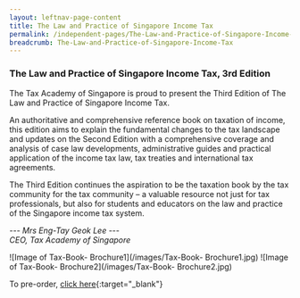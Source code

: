 ```yaml
---
layout: leftnav-page-content
title: The Law and Practice of Singapore Income Tax
permalink: /independent-pages/The-Law-and-Practice-of-Singapore-Income-Tax/
breadcrumb: The-Law-and-Practice-of-Singapore-Income-Tax
---
```


### **The Law and Practice of Singapore Income Tax, 3rd Edition**

The Tax Academy of Singapore is proud to present the Third Edition of The Law and Practice of Singapore Income Tax. 

An authoritative and comprehensive reference book on taxation of income, this edition aims to explain the fundamental changes to the tax landscape and 
updates on the Second Edition with a comprehensive coverage and analysis of case law developments, administrative guides and practical application of the 
income tax law, tax treaties and international tax agreements.

The Third Edition continues the aspiration to be the taxation book by the tax community for the tax community –  a valuable resource not just for tax 
professionals, but also for students and educators on the law and practice of the Singapore income tax system.

*--- Mrs Eng-Tay Geok Lee ---* <br>
*CEO, Tax Academy of Singapore* <br>

![Image of Tax-Book- Brochure1](/images/Tax-Book- Brochure1.jpg)
![Image of Tax-Book- Brochure2](/images/Tax-Book- Brochure2.jpg)

To pre-order, [click here](https://store.lexisnexis.com.sg/categories/legal-topics/taxation-and-revenue-419/the-law-practice-of-singapore-income-tax-3rd-edition-skuSkusgLPSIT3ECONFIG){:target="_blank"}
